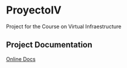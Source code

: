 # ProyectoIV
Project for the Course on Virtual Infraestructure


## Project Documentation
[Online Docs](https://pavocejudo.github.io/ProyectoIV/)
